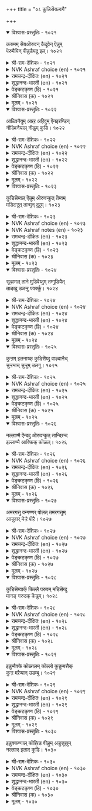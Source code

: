 +++
title = "०८ कुडिसॆयल्वगै"

+++


<details open><summary>विश्वास-प्रस्तुतिः - १०२१</summary>

करुमम् सॆयऒरुवन् कैदूवेन् ऎन्नुम्  
पॆरुमैयिन् पीडुडैयदु इल्।       १०२१
</details>

<details><summary>श्री-राम-देशिकः - १०२१</summary>

अधिकारः १०३. कुलगौरवक्षणम्  
''कुलगौरवनिर्माणकृत्याद्भ्रष्टो न चास्म्यहम्'' ।  
इत्येवं कथनादन्यन्महत्त्वं नास्ति कस्यचित् ॥ १०२१॥
</details>

<details><summary>NVK Ashraf choice (en) - १०२१</summary>

१०२१
There is nothing more glorious than to persist
In the advance of the community.
(P.S. Sundaram)
</details>

<details><summary>रामचन्द्र-दीक्षितः (en) - १०२१</summary>

1021 karumam ceyaoruvaṉ kaitūvēṉ eṉṉum  
perumaiyiṉ pīṭuuṭaiyatu il.

1021\. Nothing is more exalted and manly than one’s ceaseless toil to uplift one’s own family.  
</details>

<details><summary>शुद्धानन्द-भारती (en) - १०२१</summary>

1\. கருமம் செயஒருவன் கைதூவேன் என்னும்  
பெருமையின் பீடுடையது இல்.  
No greatness is grander like  
Saying "I shall work without slack".        1021  
</details>

<details><summary>वेङ्कटकृष्ण (हि) - १०२१</summary>

1021
‘हाथ न खींचूँ कर्म से, जो कुल हित कर्तव्य ।  
इसके सम नहिं श्रेष्ठता, यों है जो मन्तव्य ॥
</details>

<details><summary>श्रीनिवास (क) - १०२१</summary>

1021. वंशपालनॆगागि कर्तव्यवन्नु माडुवुदक्कॆ नानु हिन्दॆगॆयुवुदिल्ल ऎन्दु ऒब्बनु प्रयत्न नडॆसुव
हिरिमॆगिन्त मेलादुदु बेरावुदू इल्ल.

</details>

<details><summary>मूलम् - १०२१</summary>

करुमम् सॆयऒरुवऩ् कैदूवेऩ् ऎऩ्ऩुम्
पॆरुमैयिऩ् पीडुडैयदु इल्। १०२१
</details>

<details open><summary>विश्वास-प्रस्तुतिः - १०२२</summary>

आळ्विनैयुम् आऩ्ऱ अऱिवुम् ऎनइरण्डिन्  
नीळ्विनैयाल् नीळुम् कुडि।      १०२२
</details>

<details><summary>श्री-राम-देशिकः - १०२२</summary>

पूर्णज्ञानप्रयत्नाभ्यां युक्तेनाकुण्ठितेन च ।  
कर्मणा कस्यचिद्वंशगौरवं बहु वर्धते ॥ १०२२॥
</details>

<details><summary>NVK Ashraf choice (en) - १०२२</summary>

१०२२
Manly exertion and sound knowledge:
A community progresses with these two. *
(V.V.S. Aiyar), (N.V.K. Ashraf)
</details>

<details><summary>रामचन्द्र-दीक्षितः (en) - १०२२</summary>

1022 āḷviṉaiyum āṉṟa aṟivum eṉa_iraṇṭiṉ  
nīḷviṉaiyāl nīḷum kuṭi.

1022\. Manly effort and ripe wisdom exalt one’s family.  
</details>

<details><summary>शुद्धानन्द-भारती (en) - १०२२</summary>

2\. ஆள்வினையும் ஆன்ற அறிவும் எனஇரண்டின்  
நீள்வினையால் நீளும் குடி.  
These two exalt a noble home  
Ardent effort and ripe wisdom.        1022  
</details>

<details><summary>वेङ्कटकृष्ण (हि) - १०२२</summary>

1022
सत् प्रयत्न गंभीर मति, ये दोनों ही अंश ।  
क्रियाशील जब हैं सतत, उन्नत होता वंश ॥
</details>

<details><summary>श्रीनिवास (क) - १०२२</summary>

1022. मनुष्य प्रयत्न, तुम्बिद अरिवु- ई ऎरडर निरन्तरॆ साधनॆयिन्द वंशद कीर्तियु मेलेरि बॆळगुत्तदॆ.

</details>

<details><summary>मूलम् - १०२२</summary>

आळ्विऩैयुम् आऩ्ऱ अऱिवुम् ऎऩइरण्डिऩ्
नीळ्विऩैयाल् नीळुम् कुडि। १०२२
</details>

<details open><summary>विश्वास-प्रस्तुतिः - १०२३</summary>

कुडिसॆय्वल् ऎन्नुम् ऒरुवऱ्कुत् तॆय्वम्  
मडिदऱ्ऱुत् तान्मुन् दुऱुम्।      १०२३
</details>

<details><summary>श्री-राम-देशिकः - १०२३</summary>

वंशौन्नत्यकरे कार्ये सदा प्रयततां नृणाम् ।  
बद्ध्वा वस्त्रं दृढं कटतां साह्यं कुर्याद्विधिः स्वयम् ॥ १०२३॥
</details>

<details><summary>NVK Ashraf choice (en) - १०२३</summary>

१०२३
The Lord himself will wrap his robes
And lead the one bent on social service. *
(Satguru Subramuniyaswami), (P.S. Sundaram)
</details>

<details><summary>NVK Ashraf notes (en) - १०२३</summary>

१०२३. The phrase “मडि तऱ्ऱु” means “tightening one’s loin clothes”. Does this in any way refer to the Jaina deities that are always depicted naked? 
</details>

<details><summary>रामचन्द्र-दीक्षितः (en) - १०२३</summary>

1023 kuṭiceyval eṉṉum oruvaṟkut teyvam  
maṭitaṟṟut tāṉmun tuṟum.

1023\. Even God girds up His loins in the service of one who strives for the glory of one’s family.  
</details>

<details><summary>शुद्धानन्द-भारती (en) - १०२३</summary>

3\. குடிசெய்வல் என்னும் ஒருவற்குத் தெய்வம்  
மடிதற்றுத் தான்முந் துறும்.  
When one resolves to raise his race  
Loin girt up God leads his ways.        1023  
</details>

<details><summary>वेङ्कटकृष्ण (हि) - १०२३</summary>

1023
‘कुल को अन्नत में करूँ’, कहता है दृढ बात ।  
तो आगे बढ़ कमर कस, दैव बँटावे हाथ ॥
</details>

<details><summary>श्रीनिवास (क) - १०२३</summary>

1023. नन्न वंशद कीर्तियन्नु बॆळगुत्तेनॆन्दु पणतॊट्ट ऒब्बनिगॆ देवतॆयु समस्त वस्त्रालङ्कृतवागि ताने
मुन्दॆ बन्दु सहायमडुत्तवॆ.

</details>

<details><summary>मूलम् - १०२३</summary>

कुडिसॆय्वल् ऎऩ्ऩुम् ऒरुवऱ्कुत् तॆय्वम्
मडिदऱ्ऱुत् ताऩ्मुन् दुऱुम्। १०२३
</details>

<details open><summary>विश्वास-प्रस्तुतिः - १०२४</summary>

सूऴामल् ताने मुडिवॆय्दुम् तम्गुडियैत्  
ताऴादु उञऱ्ऱु पवर्क्कु।      १०२४
</details>

<details><summary>श्री-राम-देशिकः - १०२४</summary>

स्वकुलौन्नत्यसिद्धयर्थं त्वरया यततां नृणाम् ।  
विमर्शमन्तरा कार्यं निर्विघ्नं सेत्स्यति क्षणे ॥ १०२४॥
</details>

<details><summary>NVK Ashraf choice (en) - १०२४</summary>

१०२४
Success will come by itself to the one
Who tirelessly strives for his society.
(N.V.K. Ashraf)
</details>

<details><summary>रामचन्द्र-दीक्षितः (en) - १०२४</summary>

1024 cūḻāmal tāṉē muṭiveytum taṅkuṭiyait  
tāḻātu uñaṟṟu pavarkku.

1024\. Success comes unbidden to one who exalts one’s family with unremitting toil.  
</details>

<details><summary>शुद्धानन्द-भारती (en) - १०२४</summary>

4\. சூழாமல் தானே முடிவெய்தும் தம்குடியைத்  
தாழாது உஞற்று பவர்க்கு.  
Who raise their races with ceaseless pain  
No need for plan; their ends will gain.        1024  
</details>

<details><summary>वेङ्कटकृष्ण (हि) - १०२४</summary>

1024
कुल हित जो अविलम्ब ही, हैं प्रयत्न में चूर ।  
अनजाने ही यत्न वह, बने सफलता पूर ॥
</details>

<details><summary>श्रीनिवास (क) - १०२४</summary>

1024. तम्म वंशवन्नु बॆळगुव कार्यदल्लि निधानिसदॆ, कूडले प्रयत्न नडॆसुववरिगॆ अवरु आलोचिसुवुदक्कॆ
मुञ्चॆये तानागिये सिद्धियागुत्तदॆ.

</details>

<details><summary>मूलम् - १०२४</summary>

सूऴामल् ताऩे मुडिवॆय्दुम् तम्गुडियैत्
ताऴादु उञऱ्ऱु पवर्क्कु। १०२४
</details>

<details open><summary>विश्वास-प्रस्तुतिः - १०२५</summary>

कुऱ्ऱम् इलनाय्क् कुडिसॆय्दु वाऴ्वानैच्  
चुऱ्ऱमाच् चुऱ्ऱुम् उलगु।      १०२५
</details>

<details><summary>श्री-राम-देशिकः - १०२५</summary>

वंशप्रभावं संरक्ष्य जीवता शास्त्रवर्त्मनि ।  
तेन बान्धव्यमिच्छंस्तु लोकस्तमनुवर्तते ॥ १०२५॥
</details>

<details><summary>NVK Ashraf choice (en) - १०२५</summary>

१०२५
The world will flock round the one
Leading a blameless life doing social service. *
(P.S. Sundaram)
</details>

<details><summary>रामचन्द्र-दीक्षितः (en) - १०२५</summary>

1025 kuṟṟam ilaṉāyk kuṭiceytu vāḻvāṉaic  
cuṟṟamāc cuṟṟum ulaku.

1025\. The world becomes kin to one who leads an unblemished householder’s life.  
</details>

<details><summary>शुद्धानन्द-भारती (en) - १०२५</summary>

5\. குற்றம் இலனாய்க் குடிசெய்து வாழ்வானைச்  
சுற்றமாச் சுற்றும் உலகு.  
Who keeps his house without a blame  
People around, his kinship claim.        1025  
</details>

<details><summary>वेङ्कटकृष्ण (हि) - १०२५</summary>

1025
कुल अन्नति हित दोष बिन, जिसका है आचार ।  
बन्धु बनाने को उसे, घेर रहा संसार ॥
</details>

<details><summary>श्रीनिवास (क) - १०२५</summary>

1025. कॆडुकु माडदवनागि, वंशद कीर्तिगॆ तक्क कार्यगळन्नु माडि बाळुगैयुववनन्नु लोकद जनरु
बन्धुविनन्तॆ प्रीतिसि हत्तिरक्कॆ बरुत्तारॆ.

</details>

<details><summary>मूलम् - १०२५</summary>

कुऱ्ऱम् इलऩाय्क् कुडिसॆय्दु वाऴ्वाऩैच्
चुऱ्ऱमाच् चुऱ्ऱुम् उलगु। १०२५
</details>

<details open><summary>विश्वास-प्रस्तुतिः - १०२६</summary>

नल्लाण्मै ऎन्बदु ऒरुवऱ्कुत् तान्बिऱन्द  
इल्लाण्मै आक्किक् कॊळल्।      १०२६
</details>

<details><summary>श्री-राम-देशिकः - १०२६</summary>

स्वोत्पन्नकुलनिर्वाहशक्तिं सम्पाद्य जीवनम् ।  
तात्त्विकं पौरुषं ताद्धि पुरुषाणां प्रशस्यते ॥ १०२६॥
</details>

<details><summary>NVK Ashraf choice (en) - १०२६</summary>

१०२६
True valour lies in raising the community
One is born into. *
(C. Rajagopalachari), (V.V.S. Aiyar)
</details>

<details><summary>रामचन्द्र-दीक्षितः (en) - १०२६</summary>

1026 nallāṇmai eṉpatu oruvaṟkut tāṉpiṟanta  
illāṇmai ākkik koḷal.

1026\. What is true manliness except perfect ordering of the house for its own glory?  
</details>

<details><summary>शुद्धानन्द-भारती (en) - १०२६</summary>

6\. நல்லாண்மை என்பது ஒருவற்குத் தான்பிறந்த  
இல்லாண்மை ஆக்கிக் கொளல்.  
Who raise their race which gave them birth  
Are deemed as men of manly worth.        1026  
</details>

<details><summary>वेङ्कटकृष्ण (हि) - १०२६</summary>

1026
स्वयं जनित निज वंश का, परिपालन का मान ।  
अपनाना है मनुज को, उत्तम पौरुष जान ॥
</details>

<details><summary>श्रीनिवास (क) - १०२६</summary>

1026. ऒब्बनिगॆ ऒळ्ळॆय पौरुषतनवॆन्दरॆ, तानु हुट्टिद वंशवन्नु आळुव सामर्थ्यवन्नु तन्नदागि मादिकॊळ्ळुवुदु.

</details>

<details><summary>मूलम् - १०२६</summary>

नल्लाण्मै ऎऩ्पदु ऒरुवऱ्कुत् ताऩ्पिऱन्द
इल्लाण्मै आक्किक् कॊळल्। १०२६
</details>

<details open><summary>विश्वास-प्रस्तुतिः - १०२७</summary>

अमरगत्तु वन्गण्णर् पोलत् तमरगत्तुम्  
आऱ्ऱुवार् मेऱ्ऱे पॊऱै।      १०२७
</details>

<details><summary>श्री-राम-देशिकः - १०२७</summary>

धीरो वहेद्युद्धभारं यथा बहुषु सत्स्वापि ।  
शक्तस्तथा वहेद्वंशभारमन्येषु सत्स्वापि ॥ १०२७॥
</details>

<details><summary>NVK Ashraf choice (en) - १०२७</summary>

१०२७
As in the battlefield, the burden of social work
Also falls on the capable. *
(P.S. Sundaram)
</details>

<details><summary>रामचन्द्र-दीक्षितः (en) - १०२७</summary>

1027 amarakattu vaṉkaṇṇar pōlat tamarakattu  
āṟṟuvār mēṟṟē poṟai.

1027\. The brunt of the battle falls on the victorious; the burden of the family on the competent few.  
</details>

<details><summary>शुद्धानन्द-भारती (en) - १०२७</summary>

7\. அமரகத்து வன்கண்ணார் போலத் தமரகத்தும்  
ஆற்றுவார் மேற்றே பொறை.  
Like dauntless heroes in battle field  
The home-burden rests on the bold.        1027  
</details>

<details><summary>वेङ्कटकृष्ण (हि) - १०२७</summary>

1027
महावीर रणक्षेत्र में, ज्यों हैं जिम्मेदार ।  
त्यों है सुयोग्य व्यक्ति पर, निज कुटुंब का भार ॥
</details>

<details><summary>श्रीनिवास (क) - १०२७</summary>

1027. रणरङ्गदल्लि रक्षणॆय भारवन्नु हॆदरदॆ हॊत्त वीररन्तॆ तम्म कुटुम्ब वर्गद हॊणॆयन्नु समर्थवागि
हॊरबल्ल शक्तिवन्तर मेलॆये वंशद भारविरुत्तदॆ.

</details>

<details><summary>मूलम् - १०२७</summary>

अमरगत्तु वऩ्कण्णर् पोलत् तमरगत्तुम्
आऱ्ऱुवार् मेऱ्ऱे पॊऱै। १०२७
</details>

<details open><summary>विश्वास-प्रस्तुतिः - १०२८</summary>

कुडिसॆय्वार्क् किल्लै परुवम् मडिसॆय्दु  
मानङ् गरुदक् कॆडुम्।      १०२८
</details>

<details><summary>श्री-राम-देशिकः - १०२८</summary>

कुलगौरवरक्षार्थं कालो नात्र प्रतीक्ष्यताम् ।  
आलस्यात् कालकाङ्क्षायां हीयते कुलगौरवम् ॥ १०२८॥
</details>

<details><summary>NVK Ashraf choice (en) - १०२८</summary>

१०२८
There is no set time for social service.
To put off is to ruin repute. *
(P.S. Sundaram)
</details>

<details><summary>रामचन्द्र-दीक्षितः (en) - १०२८</summary>

1028 kuṭiceyvārkku illai paruvam maṭiceytu  
māṉam karutak keṭum.

1028\. To pure householders there is no cessation of work. One’s false prestige leads to the ruin of one’s family.  
</details>

<details><summary>शुद्धानन्द-भारती (en) - १०२८</summary>

8\. குடிசெய்வார்க்கு இல்லை பருவம் மடிசெய்து  
மானம் கருதக் கெடும்.  
No season have they who raise their race  
Sloth and pride will honour efface.        1028  
</details>

<details><summary>वेङ्कटकृष्ण (हि) - १०२८</summary>

1028
कुल-पालक का है नहीं, कोई अवसर खास ।  
आलसवश मानी बने, तो होता है नाश ॥
</details>

<details><summary>श्रीनिवास (क) - १०२८</summary>

1028. वंशद कीर्तियन्नु बॆळसलिच्छिसुववरिगॆ तक्क कालवॆम्बुदु बेरॆ इल्ल; सोमारितनदिन्द तम्म हुसि
अभिमानवन्नु लॆक्किसुववरादरॆ वंशद हिरिमॆयु नाशवागुवुदु.

</details>

<details><summary>मूलम् - १०२८</summary>

कुडिसॆय्वार्क् किल्लै परुवम् मडिसॆय्दु
माऩङ् गरुदक् कॆडुम्। १०२८
</details>

<details open><summary>विश्वास-प्रस्तुतिः - १०२९</summary>

इडुम्बैक्के कॊळ्गलम् कॊल्लो कुडुम्बत्तैक्  
कुऱ्ऱ मऱैप्पान् उडम्बु।      १०२९
</details>

<details><summary>श्री-राम-देशिकः - १०२९</summary>

कुलसम्भावितानार्थवारणे यत्नशालिनः ।  
शरीरं कस्यचित्किन्नु दुःखमात्रैकभाजनम् ॥ १०२९॥
</details>

<details><summary>NVK Ashraf choice (en) - १०२९</summary>

१०२९
Is the body that protects one’s family against hurdles
A receptacle for hardships alone? *
(V.V.S. Aiyar)
</details>

<details><summary>रामचन्द्र-दीक्षितः (en) - १०२९</summary>

1029 iṭumpaikkē koḷkalam kollō kuṭumpattaik  
kuṟṟam maṟaippāṉ uṭampu.

1029\. Is he who protects his family from the ills of life a mere vessel of suffering?  
</details>

<details><summary>शुद्धानन्द-भारती (en) - १०२९</summary>

9\. இடும்பைக்கே கொள்கலங் கொல்லோ குடும்பத்தைக்  
குற்றம் மறைப்பான் உடம்பு.  
Is not his frame a vase for woes  
Who from mishaps shields his house?        1029  
</details>

<details><summary>वेङ्कटकृष्ण (हि) - १०२९</summary>

1029
जो होने देता नहीं, निज कुटुंब में दोष ।  
उसका बने शरीर क्या, दुख-दर्दों का कोष ॥
</details>

<details><summary>श्रीनिवास (क) - १०२९</summary>

1029. तन्न वंशद अपनिन्दॆगळन्नु निवारिसुववन शरीरवु दुःखगळन्नु तुम्बुवुदक्कागिते इरुव
पात्रयागिरुवुदो?

</details>

<details><summary>मूलम् - १०२९</summary>

इडुम्बैक्के कॊळ्गलम् कॊल्लो कुटुम्बत्तैक्
कुऱ्ऱ मऱैप्पाऩ् उडम्बु। १०२९
</details>

<details open><summary>विश्वास-प्रस्तुतिः - १०३०</summary>

इडुक्कण्गाल् कॊऩ्ऱिड वीऴुम् अडुत्तूऩ्ऱुम्  
नल्लाळ् इलाद कुडि।      १०३०
</details>

<details><summary>श्री-राम-देशिकः - १०३०</summary>

???? ।  
यस्मिन कुले भाविदुःखकुठाराभिहतः पतेत् ॥ १०३०॥
</details>

<details><summary>NVK Ashraf choice (en) - १०३०</summary>

१०३०
Society will crash axed by misfortune
Without good men to support it.
(P.S. Sundaram)
</details>

<details><summary>रामचन्द्र-दीक्षितः (en) - १०३०</summary>

1030 iṭukkaṇkāl koṉṟiṭa vīḻum aṭuttūṉṟum  
nallāḷ ilāta kuṭi.

1030\. The axe of adversity falls on the family which has no noble son to shield it.  
</details>

<details><summary>शुद्धानन्द-भारती (en) - १०३०</summary>

10\. இடுக்கண்கால் கொன்றிட வீழும் அடுத்தூன்றும்  
நல்லாள் இலாத குடி.  
A house will fall by a mishap  
With no good man to prop it up.         1030  
</details>

<details><summary>वेङ्कटकृष्ण (हि) - १०३०</summary>

1030
योग्य व्यक्ति कुल में नहीं, जो थामेगा टेक ।  
जड़ में विपदा काटते, गिर जाये कुल नेक ॥
</details>

<details><summary>श्रीनिवास (क) - १०३०</summary>

1030. सङ्खट कालदल्लि ऒडनिद्दु आधारवागबल्ल ऒळ्ळॆय व्यक्तियु इल्लदिद्दरॆ, वंशवृक्षवु दुर्विधियॆम्ब कॊडलि
एटिनिन्द कॆळगुरुळुवुदु.
</details>

<details><summary>मूलम् - १०३०</summary>

इडुक्कण्गाल् कॊऩ्ऱिड वीऴुम् अडुत्तूऩ्ऱुम्
नल्लाळ् इलाद कुडि। १०३०
</details>

